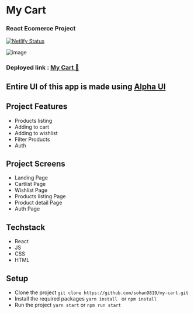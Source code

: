 # My Cart

### React Ecomerce Project

[![Netlify Status](https://api.netlify.com/api/v1/badges/cd2a7675-9377-4c08-91b7-f5caed9ddf82/deploy-status)](https://app.netlify.com/sites/my-cart-ecom/deploys)

![image](https://user-images.githubusercontent.com/64985447/168379324-5e5764a8-5472-4c12-9d5a-56fe7d1c39a1.png)

### Deployed link : [My Cart 🛒](https://my-cart-ecom.netlify.app/)

## Entire UI of this app is made using [Alpha UI](https://alpha-dark-ui.netlify.app/)

## Project Features

- Products listing
- Adding to cart
- Adding to wishlist
- Filter Products
- Auth

## Project Screens

- Landing Page
- Cartlist Page
- Wishlist Page
- Products listing Page
- Product detail Page
- Auth Page

## Techstack

- React
- JS
- CSS
- HTML

## Setup

- Clone the project
  `git clone https://github.com/sohan9819/my-cart.git `
- Install the required packages `yarn install ` or `npm install`
- Run the project `yarn start` or `npm run start`
